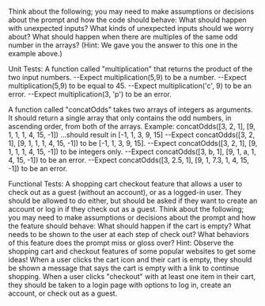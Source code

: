 Think about the following; you may need to make assumptions or decisions about the prompt and how the code should behave:
What should happen with unexpected inputs?
What kinds of unexpected inputs should we worry about?
What should happen when there are multiples of the same odd number in the arrays? (Hint: We gave you the answer to this one in the example above.)

Unit Tests:
A function called "multiplication" that returns the product of the two input numbers.
--Expect multiplication(5,9) to be a number.
--Expect multiplication(5,9) to be equal to 45.
--Expect multiplication('c', 9) to be an error.
--Expect multiplication(3, 'p') to be an error. 
  
  
A function called "concatOdds" takes two arrays of integers as arguments. It should return a single array that only contains the odd numbers, in ascending order, from both of the arrays.
Example: concatOdds([3, 2, 1], [9, 1, 1, 1, 4, 15, -1])
...should result in [-1, 1, 3, 9, 15]
--Expect concatOdds([3, 2, 1], [9, 1, 1, 1, 4, 15, -1]) to be [-1, 1, 3, 9, 15].
--Expect concatOdds([3, 2, 1], [9, 1, 1, 1, 4, 15, -1]) to be integers only.
--Expect concatOdds([3, b, 1], [9, 1, a, 1, 4, 15, -1]) to be an error. 
--Expect concatOdds([3, 2.5, 1], [9, 1, 7.3, 1, 4, 15, -1]) to be an error.

Functional Tests:
A shopping cart checkout feature that allows a user to check out as a guest (without an account), or as a logged-in user. They should be allowed to do either, but should be asked if they want to create an account or log in if they check out as a guest.
Think about the following; you may need to make assumptions or decisions about the prompt and how the feature should behave:
What should happen if the cart is empty?
What needs to be shown to the user at each step of check out?
What behaviors of this feature does the prompt miss or gloss over?
Hint: Observe the shopping cart and checkout features of some popular websites to get some ideas!
  When a user clicks the cart icon and their cart is empty, they should be shown a message that says the cart is empty with a link to continue shopping.
  When a user clicks "checkout" with at least one item in their cart, they should be taken to a login page with options to log in, create an account, or check out as a guest.
  
  
